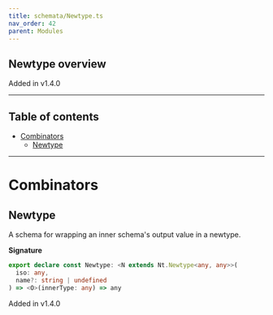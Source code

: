 ```yaml
---
title: schemata/Newtype.ts
nav_order: 42
parent: Modules
---
```


## Newtype overview

Added in v1.4.0

---

<h2 class="text-delta">Table of contents</h2>

- [Combinators](#combinators)
  - [Newtype](#newtype)

---

# Combinators

## Newtype

A schema for wrapping an inner schema's output value in a newtype.

**Signature**

```ts
export declare const Newtype: <N extends Nt.Newtype<any, any>>(
  iso: any,
  name?: string | undefined
) => <O>(innerType: any) => any
```

Added in v1.4.0
